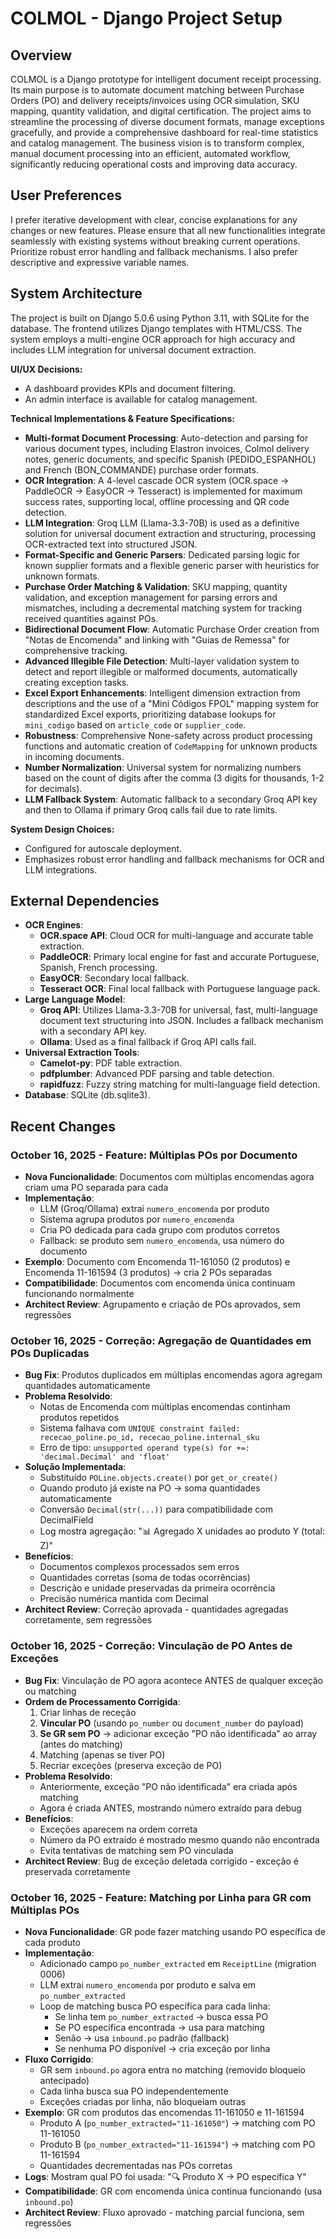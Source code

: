 # COLMOL - Django Project Setup

## Overview
COLMOL is a Django prototype for intelligent document receipt processing. Its main purpose is to automate document matching between Purchase Orders (PO) and delivery receipts/invoices using OCR simulation, SKU mapping, quantity validation, and digital certification. The project aims to streamline the processing of diverse document formats, manage exceptions gracefully, and provide a comprehensive dashboard for real-time statistics and catalog management. The business vision is to transform complex, manual document processing into an efficient, automated workflow, significantly reducing operational costs and improving data accuracy.

## User Preferences
I prefer iterative development with clear, concise explanations for any changes or new features. Please ensure that all new functionalities integrate seamlessly with existing systems without breaking current operations. Prioritize robust error handling and fallback mechanisms. I also prefer descriptive and expressive variable names.

## System Architecture
The project is built on Django 5.0.6 using Python 3.11, with SQLite for the database. The frontend utilizes Django templates with HTML/CSS. The system employs a multi-engine OCR approach for high accuracy and includes LLM integration for universal document extraction.

**UI/UX Decisions:**
- A dashboard provides KPIs and document filtering.
- An admin interface is available for catalog management.

**Technical Implementations & Feature Specifications:**
- **Multi-format Document Processing**: Auto-detection and parsing for various document types, including Elastron invoices, Colmol delivery notes, generic documents, and specific Spanish (PEDIDO_ESPANHOL) and French (BON_COMMANDE) purchase order formats.
- **OCR Integration**: A 4-level cascade OCR system (OCR.space → PaddleOCR → EasyOCR → Tesseract) is implemented for maximum success rates, supporting local, offline processing and QR code detection.
- **LLM Integration**: Groq LLM (Llama-3.3-70B) is used as a definitive solution for universal document extraction and structuring, processing OCR-extracted text into structured JSON.
- **Format-Specific and Generic Parsers**: Dedicated parsing logic for known supplier formats and a flexible generic parser with heuristics for unknown formats.
- **Purchase Order Matching & Validation**: SKU mapping, quantity validation, and exception management for parsing errors and mismatches, including a decremental matching system for tracking received quantities against POs.
- **Bidirectional Document Flow**: Automatic Purchase Order creation from "Notas de Encomenda" and linking with "Guias de Remessa" for comprehensive tracking.
- **Advanced Illegible File Detection**: Multi-layer validation system to detect and report illegible or malformed documents, automatically creating exception tasks.
- **Excel Export Enhancements**: Intelligent dimension extraction from descriptions and the use of a "Mini Códigos FPOL" mapping system for standardized Excel exports, prioritizing database lookups for `mini_codigo` based on `article_code` or `supplier_code`.
- **Robustness**: Comprehensive None-safety across product processing functions and automatic creation of `CodeMapping` for unknown products in incoming documents.
- **Number Normalization**: Universal system for normalizing numbers based on the count of digits after the comma (3 digits for thousands, 1-2 for decimals).
- **LLM Fallback System**: Automatic fallback to a secondary Groq API key and then to Ollama if primary Groq calls fail due to rate limits.

**System Design Choices:**
- Configured for autoscale deployment.
- Emphasizes robust error handling and fallback mechanisms for OCR and LLM integrations.

## External Dependencies
-   **OCR Engines**:
    -   **OCR.space API**: Cloud OCR for multi-language and accurate table extraction.
    -   **PaddleOCR**: Primary local engine for fast and accurate Portuguese, Spanish, French processing.
    -   **EasyOCR**: Secondary local fallback.
    -   **Tesseract OCR**: Final local fallback with Portuguese language pack.
-   **Large Language Model**:
    -   **Groq API**: Utilizes Llama-3.3-70B for universal, fast, multi-language document text structuring into JSON. Includes a fallback mechanism with a secondary API key.
    -   **Ollama**: Used as a final fallback if Groq API calls fail.
-   **Universal Extraction Tools**:
    -   **Camelot-py**: PDF table extraction.
    -   **pdfplumber**: Advanced PDF parsing and table detection.
    -   **rapidfuzz**: Fuzzy string matching for multi-language field detection.
-   **Database**: SQLite (db.sqlite3).

## Recent Changes

### October 16, 2025 - Feature: Múltiplas POs por Documento
- **Nova Funcionalidade**: Documentos com múltiplas encomendas agora criam uma PO separada para cada
- **Implementação**:
  - LLM (Groq/Ollama) extrai `numero_encomenda` por produto
  - Sistema agrupa produtos por `numero_encomenda`
  - Cria PO dedicada para cada grupo com produtos corretos
  - Fallback: se produto sem `numero_encomenda`, usa número do documento
- **Exemplo**: Documento com Encomenda 11-161050 (2 produtos) e Encomenda 11-161594 (3 produtos) → cria 2 POs separadas
- **Compatibilidade**: Documentos com encomenda única continuam funcionando normalmente
- **Architect Review**: Agrupamento e criação de POs aprovados, sem regressões

### October 16, 2025 - Correção: Agregação de Quantidades em POs Duplicadas
- **Bug Fix**: Produtos duplicados em múltiplas encomendas agora agregam quantidades automaticamente
- **Problema Resolvido**: 
  - Notas de Encomenda com múltiplas encomendas continham produtos repetidos
  - Sistema falhava com `UNIQUE constraint failed: rececao_poline.po_id, rececao_poline.internal_sku`
  - Erro de tipo: `unsupported operand type(s) for +=: 'decimal.Decimal' and 'float'`
- **Solução Implementada**:
  - Substituído `POLine.objects.create()` por `get_or_create()`
  - Quando produto já existe na PO → soma quantidades automaticamente
  - Conversão `Decimal(str(...))` para compatibilidade com DecimalField
  - Log mostra agregação: "📊 Agregado X unidades ao produto Y (total: Z)"
- **Benefícios**:
  - Documentos complexos processados sem erros
  - Quantidades corretas (soma de todas ocorrências)
  - Descrição e unidade preservadas da primeira ocorrência
  - Precisão numérica mantida com Decimal
- **Architect Review**: Correção aprovada - quantidades agregadas corretamente, sem regressões

### October 16, 2025 - Correção: Vinculação de PO Antes de Exceções
- **Bug Fix**: Vinculação de PO agora acontece ANTES de qualquer exceção ou matching
- **Ordem de Processamento Corrigida**:
  1. Criar linhas de receção
  2. **Vincular PO** (usando `po_number` ou `document_number` do payload)
  3. **Se GR sem PO** → adicionar exceção "PO não identificada" ao array (antes do matching)
  4. Matching (apenas se tiver PO)
  5. Recriar exceções (preserva exceção de PO)
- **Problema Resolvido**: 
  - Anteriormente, exceção "PO não identificada" era criada após matching
  - Agora é criada ANTES, mostrando número extraído para debug
- **Benefícios**:
  - Exceções aparecem na ordem correta
  - Número da PO extraído é mostrado mesmo quando não encontrada
  - Evita tentativas de matching sem PO vinculada
- **Architect Review**: Bug de exceção deletada corrigido - exceção é preservada corretamente

### October 16, 2025 - Feature: Matching por Linha para GR com Múltiplas POs
- **Nova Funcionalidade**: GR pode fazer matching usando PO específica de cada produto
- **Implementação**:
  - Adicionado campo `po_number_extracted` em `ReceiptLine` (migration 0006)
  - LLM extrai `numero_encomenda` por produto e salva em `po_number_extracted`
  - Loop de matching busca PO específica para cada linha:
    - Se linha tem `po_number_extracted` → busca essa PO
    - Se PO específica encontrada → usa para matching
    - Senão → usa `inbound.po` padrão (fallback)
    - Se nenhuma PO disponível → cria exceção por linha
- **Fluxo Corrigido**:
  - GR sem `inbound.po` agora entra no matching (removido bloqueio antecipado)
  - Cada linha busca sua PO independentemente
  - Exceções criadas por linha, não bloqueiam outras
- **Exemplo**: GR com produtos das encomendas 11-161050 e 11-161594
  - Produto A (`po_number_extracted="11-161050"`) → matching com PO 11-161050
  - Produto B (`po_number_extracted="11-161594"`) → matching com PO 11-161594
  - Quantidades decrementadas nas POs corretas
- **Logs**: Mostram qual PO foi usada: "🔍 Produto X → PO específica Y"
- **Compatibilidade**: GR com encomenda única continua funcionando (usa `inbound.po`)
- **Architect Review**: Fluxo aprovado - matching parcial funciona, sem regressões
